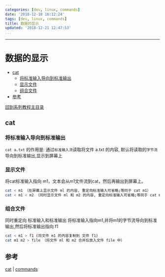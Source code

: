 ```yaml
---
categories: [dev, linux, commands]
date: '2018-12-18 16:12:24'
tags: [dev, linux, commands]
title: 数据的显示
updated: '2018-12-21 12:47:53'
...
```

---
# 数据的显示
<!-- MarkdownTOC -->

- [cat](#cat)
    - [将标准输入导向到标准输出](#%E5%B0%86%E6%A0%87%E5%87%86%E8%BE%93%E5%85%A5%E5%AF%BC%E5%90%91%E5%88%B0%E6%A0%87%E5%87%86%E8%BE%93%E5%87%BA)
    - [显示文件](#%E6%98%BE%E7%A4%BA%E6%96%87%E4%BB%B6)
    - [组合文件](#%E7%BB%84%E5%90%88%E6%96%87%E4%BB%B6)
- [参考](#%E5%8F%82%E8%80%83)

<!-- /MarkdownTOC -->
[回到系列教程主目录](./index.md)

<a id="cat"></a>
## cat

<a id="%E5%B0%86%E6%A0%87%E5%87%86%E8%BE%93%E5%85%A5%E5%AF%BC%E5%90%91%E5%88%B0%E6%A0%87%E5%87%86%E8%BE%93%E5%87%BA"></a>
### 将标准输入导向到标准输出
`cat a.txt` 的作用是: 通过`标准输入流`读取将文件 a.txt 的内容, 默认将读取的`字节流`导向到标准输出,显示到屏幕上

<a id="%E6%98%BE%E7%A4%BA%E6%96%87%E4%BB%B6"></a>
### 显示文件
将cat标准输入指向 m1，文本会从m1文件流到cat，然后再输出到屏幕上。
```bash
cat < m1 （在屏幕上显示文件 ml 的内容, 重定向标准输入可省略;等同于 cat m1）
cat < m1 < m2 （同时显示文件 ml 和 m2 的内容, 重定向标准输入可省略;等同于 cat m1 m2）
```
<a id="%E7%BB%84%E5%90%88%E6%96%87%E4%BB%B6"></a>
### 组合文件
同时重定向 标准输入和标准输出
将标准输入指向m1,并将m1的字节流导向到标准输出,然后将标准输出指向 f1
```bash
cat < m1 > f1 (将文件 m1 的内容复制到 文件 f1)
cat m1 m2 > file （将文件 ml 和 m2 合并后放入文件 file 中）
```

<a id="%E5%8F%82%E8%80%83"></a>
## 参考
[cat][] | [commands][]

[cat]:http://man.linuxde.net/cat
[commands]:../commands/index.md
